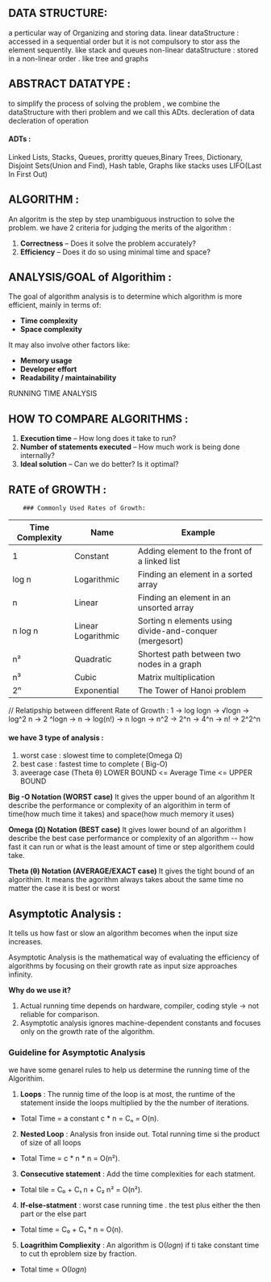 ## DATA STRUCTURE: 
a perticular way of Organizing and storing data.
linear dataStructure : accessed in a sequential order but it is not compulsory to stor ass the element sequentily. like stack and queues
non-linear dataStructure : stored in a non-linear order . like tree and graphs

## ABSTRACT DATATYPE :
 to simplify the process of solving the problem , we combine the dataStructure with theri problem and  we call this ADts. 
decleration of data 
decleration of operation
#### ADTs : 
Linked Lists, Stacks, Queues, proritty queues,Binary Trees, Dictionary, Disjoint Sets(Union and Find), Hash table, Graphs
like stacks uses LIFO(Last In First Out) 

## ALGORITHM : 
An algoritm is the step by step unambiguous instruction to solve the problem.
we have 2 criteria for judging the merits of the algorithm :
1. **Correctness** – Does it solve the problem accurately?
2. **Efficiency** – Does it do so using minimal time and space?

## ANALYSIS/GOAL  of Algorithim : 
The goal of algorithm analysis is to determine which algorithm is more efficient, mainly in terms of:
 - **Time complexity**
 - **Space complexity**

It may also involve other factors like:

- **Memory usage**
- **Developer effort**
- **Readability / maintainability**

RUNNING TIME ANALYSIS 

## HOW TO COMPARE ALGORITHMS : 
1. **Execution time** – How long does it take to run?
2. **Number of statements executed** – How much work is being done internally?
3. **Ideal solution** – Can we do better? Is it optimal?
## RATE of GROWTH :
        ### Commonly Used Rates of Growth:

| Time Complexity | Name                | Example                                                 |
|-----------------|---------------------|---------------------------------------------------------|
| 1               | Constant            | Adding element to the front of a linked list            |
| log n           | Logarithmic         | Finding an element in a sorted array                    |
| n               | Linear              | Finding an element in an unsorted array                 |
| n log n         | Linear Logarithmic  | Sorting n elements using divide-and-conquer (mergesort) |
| n²              | Quadratic           | Shortest path between two nodes in a graph              |
| n³              | Cubic               | Matrix multiplication                                   |
| 2ⁿ              | Exponential         | The Tower of Hanoi problem                              |

// Relatipship between different Rate of Growth :
        1 -> log logn -> √logn -> log^2 n -> 2 ^logn -> n -> log(n!) -> n logn -> n^2 -> 2^n -> 4^n -> n! -> 2^2^n


#### we have 3 type of analysis :
 1. worst case : slowest time to complete(Omega Ω)
 2. best case : fastest time to complete ( Big-O)
 3. aveerage case                       (Theta θ)
                LOWER BOUND <= Average Time <= UPPER BOUND

**Big -O  Notation (WORST case)**
It gives the upper bound of an algorithm
It describe the performance or complexity of an algorithim in term of time(how much time it takes) and space(how much memory it uses)

**Omega (Ω)  Notation (BEST case)**
It gives lower bound of an algorithm
I describe the best case performance or complexity of an algorithm -- how fast it can run or what is the least amount of time or step algorithem could take.

**Theta (θ) Notation (AVERAGE/EXACT case)**
It gives the tight bound of an algorithim.
It means the agorithm always takes about the same time no matter the case it is best or worst 

## Asymptotic Analysis :
It tells us how fast or slow an algorithm becomes when the input size increases.

Asymptotic Analysis is the mathematical way of evaluating the efficiency of algorithms by focusing on their growth rate as input size approaches infinity.

**Why do we use it?**
1. Actual running time depends on hardware, compiler, coding style → not reliable for comparison.
2. Asymptotic analysis ignores machine-dependent constants and focuses only on the growth rate of the algorithm.

### Guideline for Asymptotic Analysis 
we have some genarel rules to help us determine the running time of the Algorithim.

1. **Loops** : The runnig time of the loop is at most, the runtime of the statement inside the loops multiplied by the the number of iterations.
 -  Total Time = a constant c * n = Cₙ = O(n).
2. **Nested Loop** : Analysis fron inside out. Total running time si the product of size of all loops 
 - Total Time = c * n * n = O(n²).
3. **Consecutive statement** : Add the time complexities for each statment.
 - Total tile = C₀ + C₁ n + C₂ n² = O(n²).
4. **If-else-statment** : worst case running time . the test plus either  the then part or the else part
 -  Total time = C₀ + C₁ * n = O(n).
5. **Loagrithim Compliexity** : An algorithm is  O(*logn*) if ti take constant time to cut th eproblem size by fraction.
 - Total time = O(*logn*)
